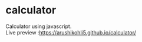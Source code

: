 # calculator
Calculator using javascript.<br>
Live preview :https://arushikohli5.github.io/calculator/
